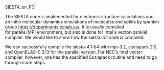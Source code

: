 SIESTA_on_PC

  The SIESTA code is implemented for electronic structure calculations and ab initio molecular dynamics 
simulations of molecules and solids by spanish group https://departments.icmab.es/. It is usually compiled  
for parallel MPI environment, but also is done for Intel's vector-parallel compiler. We would like to show
how the siesta-4.1 code is compiled.

  We can successfully compile the siesta-4.1-b4 with mpi-3.2, scalapack 2.0, and OpenBLAS-0.3.13 for 
the parallel version. For NEC's Intel vector compiler, however, one has the specified Scalapack routine and 
need to go through more steps.
